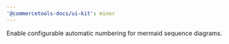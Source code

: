 ```yaml
---
'@commercetools-docs/ui-kit': minor
---
```


Enable configurable automatic numbering for mermaid sequence diagrams.
